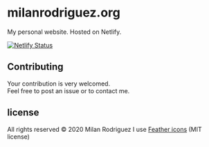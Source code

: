 # milanrodriguez.org

My personal website.
Hosted on Netlify.

[![Netlify Status](https://api.netlify.com/api/v1/badges/d4127704-137f-445a-bfe6-75ff103e8d35/deploy-status)](https://app.netlify.com/sites/zealous-pike-765f75/deploys)

## Contributing

Your contribution is very welcomed.  
Feel free to post an issue or to contact me.

## license

All rights reserved © 2020 Milan Rodriguez
I use [Feather icons](https://feathericons.com/) (MIT license)